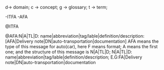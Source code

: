 d-> domain;
c -> concept;
g -> glossary;
t -> term;

-ITFA
-AFA


@ITFA

@AFA:N|A|TL|D: name|abbreviation|tag/lable|definition/description: [AFA|Delivery note|DN|auto-transportation|documentation]
AFA means the type of this message for auto(car), here F means format; A means the first one; 
and the structure of this message is N|A|TL|D;
N|A|TL|D: name|abbreviation|tag/lable|definition/description;
E.G:FA|Delivery note|DN|auto-transportation|documentation 